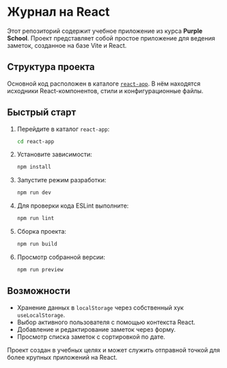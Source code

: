 # Журнал на React

Этот репозиторий содержит учебное приложение из курса **Purple School**. Проект представляет собой простое приложение для ведения заметок, созданное на базе Vite и React.

## Структура проекта

Основной код расположен в каталоге [`react-app`](react-app). В нём находятся исходники React-компонентов, стили и конфигурационные файлы.

## Быстрый старт

1. Перейдите в каталог `react-app`:
   ```bash
   cd react-app
   ```
2. Установите зависимости:
   ```bash
   npm install
   ```
3. Запустите режим разработки:
   ```bash
   npm run dev
   ```
4. Для проверки кода ESLint выполните:
   ```bash
   npm run lint
   ```
5. Сборка проекта:
   ```bash
   npm run build
   ```
6. Просмотр собранной версии:
   ```bash
   npm run preview
   ```

## Возможности

- Хранение данных в `localStorage` через собственный хук `useLocalStorage`.
- Выбор активного пользователя с помощью контекста React.
- Добавление и редактирование заметок через форму.
- Просмотр списка заметок с сортировкой по дате.

Проект создан в учебных целях и может служить отправной точкой для более крупных приложений на React.

